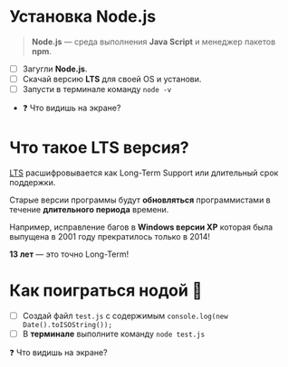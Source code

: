 # Установка **Node.js**

> **Node.js** — среда выполнения **Java Script** и менеджер пакетов **npm**.

- [ ] Загугли **Node.js**.
- [ ] Скачай версию **LTS** для своей OS и установи.
- [ ] Запусти в терминале команду `node -v`

* ❓ Что видишь на экране?

# Что такое LTS версия?

[LTS](https://losst.ru/chto-takoe-lts) расшифровывается как Long-Term Support или длительный срок поддержки.

Старые версии программы будут **обновляться** программистами в течение **длительного периода** времени.

Например, исправление багов в **Windows версии XP** которая была выпущена в 2001 году прекратилось только в 2014!

**13 лет** — это точно Long-Term!

# Как поиграться нодой 🤟

- [ ] Создай файл `test.js` с содержимым `console.log(new Date().toISOString());`
- [ ] В **терминале** выполните команду `node test.js`

❓ Что видишь на экране?
